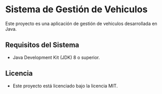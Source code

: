 # Sistema de Gestión de Vehiculos

Este proyecto es una aplicación de gestión de vehiculos desarrollada en Java.

## Requisitos del Sistema

*   Java Development Kit (JDK) 8 o superior.

## Licencia

*   Este proyecto está licenciado bajo la licencia MIT.
